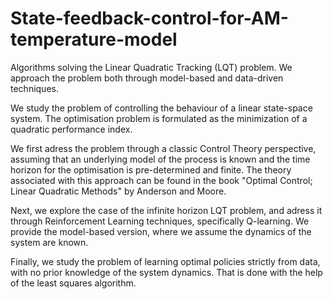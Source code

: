 # State-feedback-control-for-AM-temperature-model
Algorithms solving the Linear Quadratic Tracking (LQT) problem. We approach the problem both through model-based and data-driven techniques.

We study the problem of controlling the behaviour of a linear state-space system. The optimisation problem is formulated as the minimization of a quadratic performance index. 

We first adress the problem through a classic Control Theory perspective, assuming that an underlying model of the process is known and the time horizon for the optimisation is pre-determined and finite. The theory associated with this approach can be found in the book "Optimal Control; Linear Quadratic Methods" by Anderson and Moore.

Next, we explore the case of the infinite horizon LQT problem, and adress it through Reinforcement Learning techniques, specifically Q-learning. We provide the model-based version, where we assume the dynamics of the system are known.

Finally, we study the problem of learning optimal policies strictly from data, with no prior knowledge of the system dynamics. That is done with the help of the least squares algorithm.
